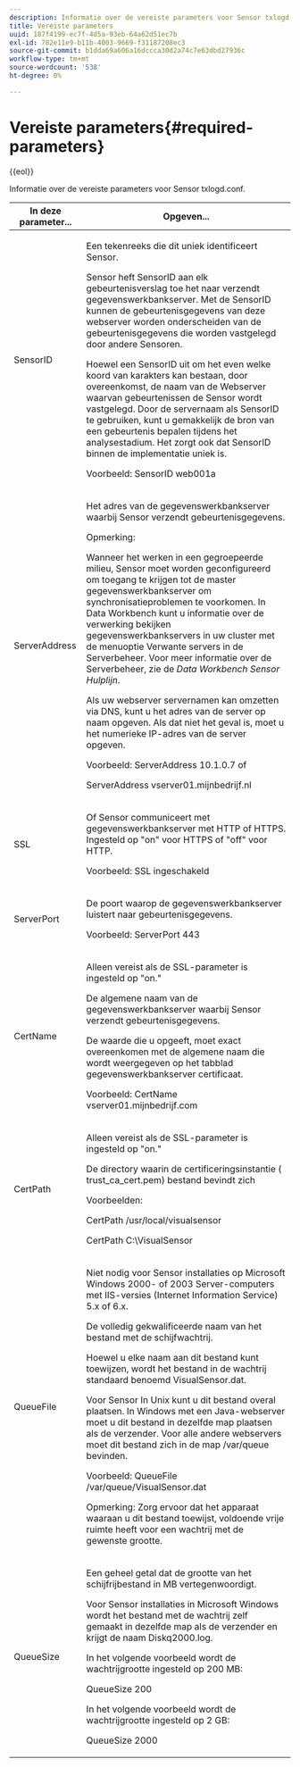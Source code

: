 ```yaml
---
description: Informatie over de vereiste parameters voor Sensor txlogd.conf.
title: Vereiste parameters
uuid: 187f4199-ec7f-4d5a-93eb-64a62d51ec7b
exl-id: 782e11e9-b11b-4003-9669-f31187208ec3
source-git-commit: b1dda69a606a16dccca30d2a74c7e63dbd27936c
workflow-type: tm+mt
source-wordcount: '538'
ht-degree: 0%

---
```


# Vereiste parameters{#required-parameters}

{{eol}}

Informatie over de vereiste parameters voor Sensor txlogd.conf.

<table id="table_69CFE10A3707403F9793137B128E706A"> 
 <thead> 
  <tr> 
   <th colname="col1" class="entry"> In deze parameter... </th> 
   <th colname="col2" class="entry"> Opgeven... </th> 
  </tr> 
 </thead>
 <tbody> 
  <tr> 
   <td colname="col1"> SensorID </td> 
   <td colname="col2"> <p>Een tekenreeks die dit uniek identificeert <span class="wintitle"> Sensor</span>. </p> <p> <span class="wintitle"> Sensor</span> heft SensorID aan elk gebeurtenisverslag toe het naar verzendt <span class="keyword"> gegevenswerkbankserver</span>. Met de SensorID kunnen de gebeurtenisgegevens van deze webserver worden onderscheiden van de gebeurtenisgegevens die worden vastgelegd door andere <span class="wintitle"> Sensoren</span>. </p> <p>Hoewel een SensorID uit om het even welke koord van karakters kan bestaan, door overeenkomst, de naam van de Webserver waarvan gebeurtenissen de <span class="wintitle"> Sensor</span> wordt vastgelegd. Door de servernaam als SensorID te gebruiken, kunt u gemakkelijk de bron van een gebeurtenis bepalen tijdens het analysestadium. Het zorgt ook dat SensorID binnen de implementatie uniek is. </p> <p>Voorbeeld: <span class="filepath"> SensorID web001a</span> </p> </td> 
  </tr> 
  <tr> 
   <td colname="col1"> ServerAddress </td> 
   <td colname="col2"> <p>Het adres van de <span class="keyword"> gegevenswerkbankserver</span> waarbij <span class="wintitle"> Sensor</span> verzendt gebeurtenisgegevens. </p> <p>Opmerking:  <p>Wanneer het werken in een gegroepeerde milieu, <span class="wintitle"> Sensor</span> moet worden geconfigureerd om toegang te krijgen tot de master <span class="keyword"> gegevenswerkbankserver</span> om synchronisatieproblemen te voorkomen. In Data Workbench kunt u informatie over de verwerking bekijken <span class="keyword"> gegevenswerkbankservers</span> in uw cluster met de menuoptie Verwante servers in de <span class="wintitle"> Serverbeheer</span>. Voor meer informatie over de <span class="wintitle"> Serverbeheer</span>, zie de <i><span class="keyword"> Data Workbench</span><span class="wintitle"> Sensor</span> Hulplijn</i>. </p> <p>Als uw webserver servernamen kan omzetten via DNS, kunt u het adres van de server op naam opgeven. Als dat niet het geval is, moet u het numerieke IP-adres van de server opgeven. </p> <p>Voorbeeld: <span class="filepath"> ServerAddress 10.1.0.7</span> of </p> <p> <span class="filepath"> ServerAddress vserver01.mijnbedrijf.nl</span> </p> </p> </td> 
  </tr> 
  <tr> 
   <td colname="col1"> SSL </td> 
   <td colname="col2"> <p>Of <span class="wintitle"> Sensor</span> communiceert met <span class="keyword"> gegevenswerkbankserver</span> met HTTP of HTTPS. Ingesteld op "on" voor HTTPS of "off" voor HTTP. </p> <p>Voorbeeld: <span class="filepath"> SSL ingeschakeld</span> </p> </td> 
  </tr> 
  <tr> 
   <td colname="col1"> ServerPort </td> 
   <td colname="col2"> <p>De poort waarop de <span class="keyword"> gegevenswerkbankserver</span> luistert naar gebeurtenisgegevens. </p> <p>Voorbeeld: <span class="filepath"> ServerPort 443</span> </p> </td> 
  </tr> 
  <tr> 
   <td colname="col1"> CertName </td> 
   <td colname="col2"> <p>Alleen vereist als de SSL-parameter is ingesteld op "on." </p> <p>De algemene naam van de <span class="keyword"> gegevenswerkbankserver</span> waarbij <span class="wintitle"> Sensor</span> verzendt gebeurtenisgegevens. </p> <p>De waarde die u opgeeft, moet exact overeenkomen met de algemene naam die wordt weergegeven op het tabblad <span class="keyword"> gegevenswerkbankserver</span> certificaat. </p> <p>Voorbeeld: <span class="filepath"> CertName vserver01.mijnbedrijf.com</span> </p> </td> 
  </tr> 
  <tr> 
   <td colname="col1"> CertPath </td> 
   <td colname="col2"> <p>Alleen vereist als de SSL-parameter is ingesteld op "on." </p> <p>De directory waarin de certificeringsinstantie (<span class="filepath"> trust_ca_cert.pem</span>) bestand bevindt zich </p> <p>Voorbeelden: </p> <p> <span class="filepath"> CertPath /usr/local/visualsensor</span> </p> <p> <span class="filepath"> CertPath C:\VisualSensor</span> </p> </td> 
  </tr> 
  <tr> 
   <td colname="col1"> QueueFile </td> 
   <td colname="col2"> <p>Niet nodig voor <span class="wintitle"> Sensor</span> installaties op Microsoft Windows 2000- of 2003 Server-computers met IIS-versies (Internet Information Service) 5.x of 6.x. </p> <p>De volledig gekwalificeerde naam van het bestand met de schijfwachtrij. </p> <p>Hoewel u elke naam aan dit bestand kunt toewijzen, wordt het bestand in de wachtrij standaard benoemd <span class="filepath"> VisualSensor.dat</span>. </p> <p>Voor <span class="wintitle"> Sensor</span> In Unix kunt u dit bestand overal plaatsen. In Windows met een Java-webserver moet u dit bestand in dezelfde map plaatsen als de verzender. Voor alle andere webservers moet dit bestand zich in de map /var/queue bevinden. </p> <p>Voorbeeld: <span class="filepath"> QueueFile /var/queue/VisualSensor.dat</span> </p> <p> <p>Opmerking: Zorg ervoor dat het apparaat waaraan u dit bestand toewijst, voldoende vrije ruimte heeft voor een wachtrij met de gewenste grootte. </p> </p> </td> 
  </tr> 
  <tr> 
   <td colname="col1"> QueueSize </td> 
   <td colname="col2"> <p>Een geheel getal dat de grootte van het schijfrijbestand in MB vertegenwoordigt. </p> <p>Voor <span class="wintitle"> Sensor</span> installaties in Microsoft Windows wordt het bestand met de wachtrij zelf gemaakt in dezelfde map als de verzender en krijgt de naam <span class="filepath"> Diskq2000.log</span>. </p> <p>In het volgende voorbeeld wordt de wachtrijgrootte ingesteld op 200 MB: </p> <p>QueueSize 200 </p> <p>In het volgende voorbeeld wordt de wachtrijgrootte ingesteld op 2 GB: </p> <p>QueueSize 2000 </p> </td> 
  </tr> 
 </tbody> 
</table>
